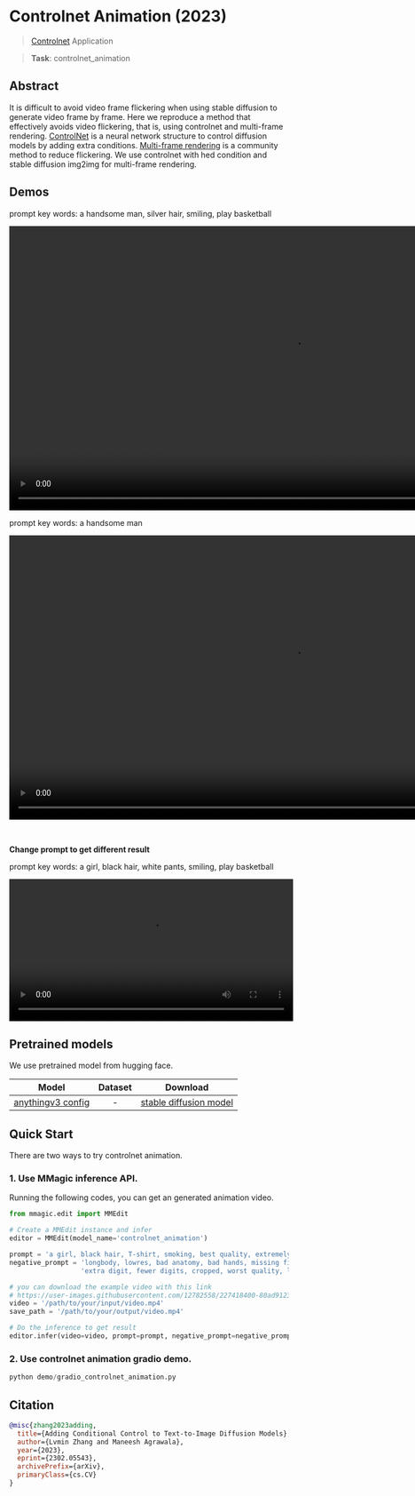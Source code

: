 # Controlnet Animation (2023)

> [Controlnet](https://github.com/lllyasviel/ControlNet) Application

> **Task**: controlnet_animation

<!-- [ALGORITHM] -->

## Abstract

<!-- [ABSTRACT] -->

It is difficult to avoid video frame flickering when using stable diffusion to generate video frame by frame.
Here we reproduce a method that effectively avoids video flickering, that is, using controlnet and multi-frame rendering.
[ControlNet](https://github.com/lllyasviel/ControlNet) is a neural network structure to control diffusion models by adding extra conditions.
[Multi-frame rendering](https://xanthius.itch.io/multi-frame-rendering-for-stablediffusion) is a community method to reduce flickering.
We use controlnet with hed condition and stable diffusion img2img for multi-frame rendering.

## Demos

prompt key words: a handsome man, silver hair, smiling, play basketball

<div align="center">
  <video src="https://user-images.githubusercontent.com/12782558/227149757-fd054d32-554f-45d5-9f09-319184866d85.mp4" width=1024/>
</div>

prompt key words: a handsome man

<div align="center">
  <video src="https://user-images.githubusercontent.com/12782558/227152129-d70d5f76-a6fc-4d23-97d1-a94abd08f95a.mp4" width=1024/>
</div>

&#8195;

**Change prompt to get different result**

prompt key words: a girl, black hair, white pants, smiling, play basketball

<div align="center">
  <video src="https://user-images.githubusercontent.com/12782558/227216038-38599164-2384-4a79-b65e-f98785d466bf.mp4" width=512/>
</div>

## Pretrained models

We use pretrained model from hugging face.

|                    Model                    | Dataset |                                     Download                                      |
| :-----------------------------------------: | :-----: | :-------------------------------------------------------------------------------: |
| [anythingv3 config](./anythingv3_config.py) |    -    | [stable diffusion model](https://huggingface.co/Linaqruf/anything-v3.0/tree/main) |

## Quick Start

There are two ways to try controlnet animation.

### 1. Use MMagic inference API.

Running the following codes, you can get an generated animation video.

```python
from mmagic.edit import MMEdit

# Create a MMEdit instance and infer
editor = MMEdit(model_name='controlnet_animation')

prompt = 'a girl, black hair, T-shirt, smoking, best quality, extremely detailed'
negative_prompt = 'longbody, lowres, bad anatomy, bad hands, missing fingers, ' + \
                  'extra digit, fewer digits, cropped, worst quality, low quality'

# you can download the example video with this link
# https://user-images.githubusercontent.com/12782558/227418400-80ad9123-7f8e-4c1a-8e19-0892ebad2a4f.mp4
video = '/path/to/your/input/video.mp4'
save_path = '/path/to/your/output/video.mp4'

# Do the inference to get result
editor.infer(video=video, prompt=prompt, negative_prompt=negative_prompt, save_path=save_path)
```

### 2. Use controlnet animation gradio demo.

```python
python demo/gradio_controlnet_animation.py
```

## Citation

```bibtex
@misc{zhang2023adding,
  title={Adding Conditional Control to Text-to-Image Diffusion Models},
  author={Lvmin Zhang and Maneesh Agrawala},
  year={2023},
  eprint={2302.05543},
  archivePrefix={arXiv},
  primaryClass={cs.CV}
}
```
